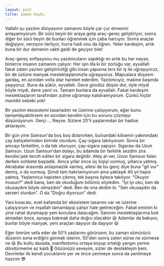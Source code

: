 ```yaml
---
layout: post
title: Zaman Kaybı
---
```


Vallahi şu yazılım dünyasının zamanını böyle çar çur etmesini anlayamıyorum. Bir sürü beyin bir araya gelip araç-gereç geliştiriyor, sonra diğer bir sürü beyin de bunları öğrenmek için çaba harcıyor. Sonra araçlar değişiyor, versiyon ilerliyor, hurra hadi onu da öğren. Yeter kardeşim, artık buna bir dur demenin vakti geldi de geçiyor bile!

Araç-gereç enflasyonu mu yazılımcıların sapıklığı mı artık bu her neyse, binlerce insanın zamanını çalıyor. Her işin illa ki bir zorluğu var, eyvallah fakat zaten yazılım geliştiriciliği gibi insan yapısına ters bir iş ile uğraşıyoruz, bir de üstüne manyak meslektaşlarımızla uğraşıyoruz. Mapuslara düşsem gardaş, en azından volta atar hareket ederdim. Yazılımcıyız, makine başında yaşıyoruz. Buna da şükür, eyvallah. Gece gündüz düşün dur, öyle miydi böyle miydi, dene yanıl vs. Tamam bunlara da eyvallah. Fakat kardeşim meslektaşlarım tarafından zulme uğramayı kaldıramıyorum. Çünkü hiçbir mantıklı sebebi yok!

Bir yazılım ekosistemi tasarladım ve üzerine çalışıyorum, eğer bunu tamamlayabilirsem en azından kendim için bu sorunu çözmeyi düşünüyorum. Gerçi ... Neyse. Sizlere 20'li yaşlarımdan bir hadise aktarayım.

Bir gün yine Samsun'da boş boş dolanırken, bulvardaki kilisenin yakınındaki çay bahçelerinden birinde oturdum. Çay-sigara takılıyorum. Sonra bir amcayı farkettim, o da tek oturuyor, çay-sigara yapıyor. Sigarası da Uzun Samsun. Uzun Samsun'dan dolayı, bu adamda bir farklılık sezdim zira kendisi pek tercih edilen bir sigara değildir. Ateş al-ver, Uzun Samsun falan derken sohbete başladık. Amca yıllar önce üç kişiyi vurmuş, yıllarca yatmış. Akrabalar arasında anlaşmazlık varmış, ailesi de bu genç diye buna "git vur" demiş, o da vurmuş. Şimdi tam hatırlamıyorum ama yaklaşık 40 yıl hapis yatmış. Yaşlanınca hapisten çıkmış, tek başına öylece takılıyor. "Okuyor musun?" dedi bana, ben de okuduğum bölümü söyledim. "İyi iyi oku, ben de okusaydım böyle olmazdım" dedi. Ben de ona dedim ki: "Sen okusaydın da serseri olurdun". O da "Doğru diyorsun" dedi.

Yani kısacası, evet kafamda bir ekosistem tasarımı var ve üzerine çalışıyorum ve inşallah tamamlayıp çalışır hale getireceğim. Fakat eminim ki yine rahat duramayıp yeni konulara dalacağım. Sanırım meslektaşlarıma bok atmadan önce, aynaya bakmak daha doğru olacaktır 😃 Adamlar da bakıyor, bunlar böyle manyak, yeni araçları dayıyor da dayıyor 😃

Eğer ömrüm vefa eder de 50'li yaşlarımı görürsem, bu zaman sömürücü düzenin sona erdiğini görmek isterim. 50'den sonra zaten sürse ne sürmese ne 😃 Bu kutlu davada, manifestomu ortaya koyup ortalığı yangın yerine döndürmeme az kaldı 🥸 Gözünüzü seveyim, sizler de destekleyin beni. Devrimler ilk kendi çocuklarını yer ve önce yenmeye sonra da yenilmeye hazırım 😎

